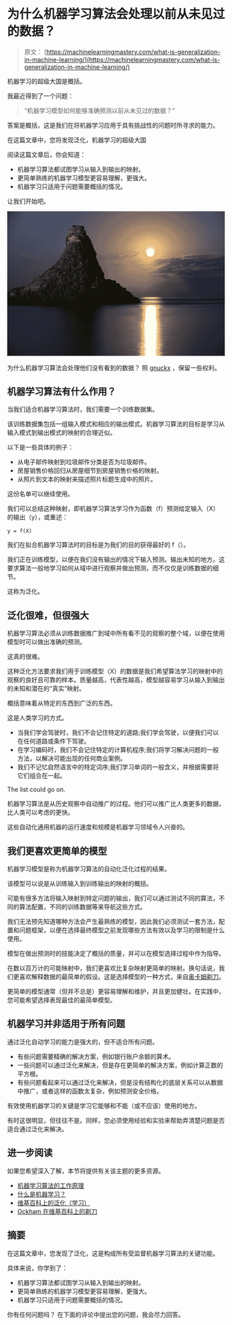 # 为什么机器学习算法会处理以前从未见过的数据？

> 原文： [https://machinelearningmastery.com/what-is-generalization-in-machine-learning/](https://machinelearningmastery.com/what-is-generalization-in-machine-learning/)

机器学习的超级大国是概括。

我最近得到了一个问题：

> “机器学习模型如何能够准确预测以前从未见过的数据？”

答案是概括，这是我们在将机器学习应用于具有挑战性的问题时所寻求的能力。

在这篇文章中，您将发现泛化，机器学习的超级大国

阅读这篇文章后，你会知道：

*   机器学习算法都试图学习从输入到输出的映射。
*   更简单熟练的机器学习模型更容易理解，更强大。
*   机器学习只适用于问题需要概括的情况。

让我们开始吧。

![Why Do Machine Learning Algorithms Work on Data They Have Not Seen?](img/a0a13e414d94b316c6f5bf963f6b008e.jpg)

为什么机器学习算法会处理他们没有看到的数据？
照 [gnuckx](https://www.flickr.com/photos/gnuckx/4836339101/) ，保留一些权利。

## 机器学习算法有什么作用？

当我们适合机器学习算法时，我们需要一个训练数据集。

该训练数据集包括一组输入模式和相应的输出模式。机器学习算法的目标是学习从输入模式到输出模式的映射的合理近似。

以下是一些具体的例子：

*   从电子邮件映射到垃圾邮件分类是否为垃圾邮件。
*   房屋销售价格回归从房屋细节到房屋销售价格的映射。
*   从照片到文本的映射来描述照片标题生成中的照片。

这份名单可以继续使用。

我们可以总结这种映射，即机器学习算法学习作为函数（f）预测给定输入（X）的输出（y），或重述：

```
y = f(X)
```

我们在拟合机器学习算法时的目标是为我们的目的获得最好的 f（）。

我们正在训练模型，以便在我们没有输出的情况下输入预测。输出未知的地方。这要求算法一般地学习如何从域中进行观察并做出预测，而不仅仅是训练数据的细节。

这称为泛化。

## 泛化很难，但很强大

机器学习算法必须从训练数据推广到域中所有看不见的观察的整个域，以便在使用模型时可以做出准确的预测。

这真的很难。

这种泛化方法要求我们用于训练模型（X）的数据是我们希望算法学习的映射中的观察的良好且可靠的样本。质量越高，代表性越高，模型越容易学习从输入到输出的未知和潜在的“真实”映射。

概括意味着从特定的东西到广泛的东西。

这是人类学习的方式。

*   当我们学会驾驶时，我们不会记住特定的道路;我们学会驾驶，以便我们可以在任何道路或条件下驾驶。
*   在学习编码时，我们不会记住特定的计算机程序;我们将学习解决问题的一般方法，以解决可能出现的任何商业案例。
*   我们不记忆自然语言中的特定词序;我们学习单词的一般含义，并根据需要将它们组合在一起。

The list could go on.

机器学习算法是从历史观察中自动推广的过程。他们可以推广比人类更多的数据，比人类可以考虑的更快。

这些自动化通用机器的运行速度和规模是机器学习领域令人兴奋的。

## 我们更喜欢更简单的模型

机器学习模型是称为机器学习算法的自动化泛化过程的结果。

该模型可以说是从训练输入到训练输出的映射的概括。

可能有很多方法将输入映射到特定问题的输出，我们可以通过测试不同的算法，不同的算法配置，不同的训练数据等来导航这些方式。

我们无法预先知道哪种方法会产生最熟练的模型，因此我们必须测试一套方法，配置和问题框架，以便在选择最终模型之前发现哪些方法有效以及学习的限制是什么使用。

模型在做出预测时的技能决定了概括的质量，并可以在模型选择过程中作为指导。

在数以百万计的可能映射中，我们更喜欢比复杂映射更简单的映射。换句话说，我们更喜欢解释数据的最简单的假设。这是选择模型的一种方式，来自[奥卡姆剃刀](https://en.wikipedia.org/wiki/Occam%27s_razor)。

更简单的模型通常（但并不总是）更容易理解和维护，并且更加健壮。在实践中，您可能希望选择表现最佳的最简单模型。

## 机器学习并非适用于所有问题

通过泛化自动学习的能力是强大的，但不适合所有问题。

*   有些问题需要精确的解决方案，例如银行账户余额的算术。
*   一些问题可以通过泛化来解决，但是存在更简单的解决方案，例如计算正数的平方根。
*   有些问题看起来可以通过泛化来解决，但是没有结构化的底层关系可以从数据中推广，或者这样的函数太复杂，例如预测安全价格。

有效使用机器学习的关键是学习它能够和不能（或不应该）使用的地方。

有时这很明显，但往往不是。同样，您必须使用经验和实验来帮助弄清楚问题是否适合通过泛化来解决。

## 进一步阅读

如果您希望深入了解，本节将提供有关该主题的更多资源。

*   [机器学习算法的工作原理](https://machinelearningmastery.com/how-machine-learning-algorithms-work/)
*   [什么是机器学习？](https://machinelearningmastery.com/what-is-machine-learning/)
*   [维基百科上的泛化（学习）](https://en.wikipedia.org/wiki/Generalization_(learning))
*   [Ockham 在维基百科上的剃刀](https://en.wikipedia.org/wiki/Occam%27s_razor)

## 摘要

在这篇文章中，您发现了泛化，这是构成所有受监督机器学习算法的关键功能。

具体来说，你学到了：

*   机器学习算法都试图学习从输入到输出的映射。
*   更简单熟练的机器学习模型更容易理解，更强大。
*   机器学习只适用于问题需要概括的情况。

你有任何问题吗？
在下面的评论中提出您的问题，我会尽力回答。